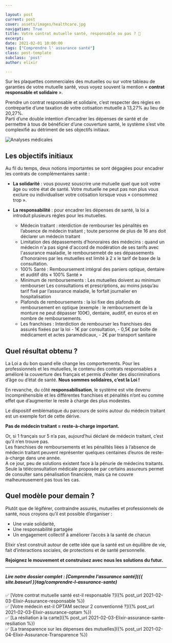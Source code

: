 ```yaml
---

layout: post
current: post
cover: assets/images/healthcare.jpg
navigation: True
title: Votre contrat mutuelle santé, responsable ou pas ? 👀
excerpt: 
date: 2021-02-01 10:00:00
tags: ["Comprendre l' assurance santé"]
class: post-template
subclass: 'post'
author: elixir

---
```


Sur les plaquettes commerciales des mutuelles ou sur votre tableau de garanties de votre mutuelle santé, vous voyez souvent la mention « **contrat responsable et solidaire** ».

Prendre un contrat responsable et solidaire, c’est respecter des règles en contrepartie d’une taxation de votre cotisation mutuelle à 13,27% au lieu de 20,27%.  
Parti d’une double intention d’encadrer les dépenses de santé et de permettre à tous de bénéficier d’une couverture santé, le système s’est vite complexifié au détriment de ses objectifs initiaux.

![Analyses médicales]( https://live.staticflickr.com/7920/32971070788_ceff09976f_b.jpg)
 
## Les objectifs initiaux

Au fil du temps, deux notions importantes se sont dégagées pour encadrer les contrats de complémentaires santé :  
- **La solidarité** : vous pouvez souscrire une mutuelle quel que soit votre âge ou votre état de santé. Votre mutuelle ne peut pas non plus vous exclure ou individualiser votre cotisation lorsque vous « consommez trop ».

- **La responsabilité** : pour encadrer les dépenses de santé, la loi a introduit plusieurs règles pour les mutuelles.
    - Médecin traitant : nterdiction de rembourser les pénalités en l’absence de médecin traitant ; toute personne de plus de 16 ans doit déclarer un médecin traitant
    - Limitation des dépassements d’honoraires des médecins : quand un médecin n'a pas signé d'accord de modération de ses tarifs avec l'assurance maaladie, le remboursemebt de ses dépassements d'honoraires par les mutuelles est limité à 2 x le tarif de base de la consultation.
    - 100% Santé : Remboursement intégral des paniers optique, dentaire et auditif dits « 100% Santé » 
    - Minimum de remboursements : Les mutuelles doivent au minimum rembourser Les consultations et prescriptions, au moins jusqu’au tarif fixé par l’assurance maladie, le forfait journalier en hospitalisation
    - Plafonds de remboursements : la loi fixe des plafonds de remboursement en optique (exemple : le remboursement de la monture ne peut dépasser 100€), dentaire, auditif, en euros et en nombre de remboursements.
    - Les franchises : Interdiction de rembourser les franchises des assurés fixées par la loi
           - 1€ par consultation, 
           - 0,5€ par boîte de médicament et actes paramédicaux, 
           - 2€ par transport sanitaire

## Quel résultat obtenu ? 

La Loi a du bon quand elle change les comportements. Pour les professionnels et les mutuelles, le contenu des contrats responsables a amélioré la couverture des français et permis d’éviter des discriminations d’âge ou d’état de santé. **Nous sommes solidaires, c’est la Loi !**

En revanche, du côté **responsabilisation**, le système est vite devenu incompréhensible et les différentes franchises et pénalités n’ont eu comme effet que d’augmenter le reste à charge des plus modestes.  

Le dispositif emblématique du parcours de soins autour du médecin traitant est un exemple fort de cette dérive.   

**Pas de médecin traitant = reste-à-charge important.**

Or, si 1 français sur 5 n’a pas, aujourd’hui déclaré de médecin traitant, c’est qu’il n’en trouve pas.   
Les franchises de remboursements et les pénalités liées à l’absence de médecin traitant peuvent représenter quelques centaines d’euros de reste-à-charge dans une année.  
A ce jour, peu de solutions existent face à la pénurie de médecins traitants. Seule la téléconsultation médicale proposée par certains assureurs permet de consulter sans pénalisation financière, mais ça ne couvre malheureusement pas tous les cas.  

## Quel modèle pour demain ?
Plutôt que de légiférer, contraindre assurés, mutuelles et professionnels de santé, nous croyons qu’il est possible d’organiser :

-	Une vraie solidarité,
-	Une responsabilité partagée
-	Un engagement collectif à améliorer l’accès à la santé de chacun

Elixir s’est construit autour de cette idée que la santé est un équilibre de vie, fait d’interactions sociales, de protections et de santé personnelle.


**Rejoignez le mouvement et construisez avec nous les solutions du futur.**

---

##### Lire notre dossier complet : [Comprendre l’assurance santé]({{ site.baseurl }}tag/comprendre-l-assurance-sante)

✅ [Votre contrat mutuelle santé est-il responsable ?]({% post_url 2021-02-03-Elixir-Assurance-responsable %})  
✅ [Votre médecin est-il OPTAM secteur 2 conventionné ?]({% post_url 2021-02-03-Elixir-assurance-optam %})  
✅ [La résiliation à la carte]({% post_url 2021-02-03-Elixir-assurance-sante-resiliation %})  
✅ [La transparence sur les dépenses des mutuelles]({% post_url 2021-02-04-Elixir-Assurance-Transparence %})  

